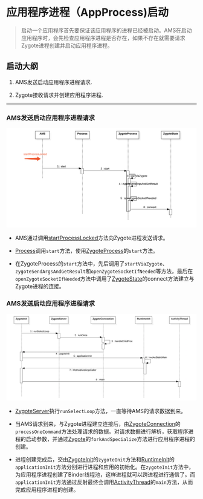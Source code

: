 # 应用程序进程（AppProcess)启动

> 启动一个应用程序首先要保证该应用程序的进程已经被启动。AMS在启动应用程序时，会先检查应用程序进程是否存在，如果不存在就需要请求Zygote进程创建并启动应用程序进程。

## 启动大纲

1. AMS发送启动应用程序进程请求.

2. Zygote接收请求并创建应用程序进程.

---

### AMS发送启动应用程序进程请求

![](../img/appprocess.png)

* AMS通过调用[startProcessLocked](http://androidxref.com/9.0.0_r3/xref/frameworks/base/services/core/java/com/android/server/am/ActivityManagerService.java#4188)方法向Zygote进程发送请求。

* [Process](http://androidxref.com/9.0.0_r3/xref/frameworks/base/core/java/android/os/Process.java#479)调用`start`方法，使用[ZygoteProcess](http://androidxref.com/9.0.0_r3/xref/frameworks/base/core/java/android/os/ZygoteProcess.java#220)的`start`方法。

* 在ZygoteProcess的`start`方法中，先后调用了`startViaZygote`、`zygoteSendArgsAndGetResult`和`openZygoteSocketIfNeeded`等方法，最后在`openZygoteSocketIfNeeded`方法中调用了[ZygoteState](http://androidxref.com/9.0.0_r3/xref/frameworks/base/core/java/android/os/ZygoteProcess.java#106)的connect方法建立与Zygote进程的连接。

### AMS发送启动应用程序进程请求

![](../img/appprocess1.png)

* [ZygoteServer](http://androidxref.com/9.0.0_r3/xref/frameworks/base/core/java/com/android/internal/os/ZygoteServer.java#173)执行`runSelectLoop`方法，一直等待AMS的请求数据到来。

* 当AMS请求到来，与Zygote进程建立连接后，由[ZygoteConnection](http://androidxref.com/9.0.0_r3/xref/frameworks/base/core/java/com/android/internal/os/ZygoteConnection.java#123)的`processOneCommand`方法处理请求的数据。对请求数据进行解析，获取程序进程的启动参数，并通过[Zygote](http://androidxref.com/9.0.0_r3/xref/frameworks/base/core/java/com/android/internal/os/Zygote.java#133)的`forkAndSpecialize`方法进行应用程序进程的创建。

* 进程创建完成后，交由[ZygoteInit](http://androidxref.com/9.0.0_r3/xref/frameworks/base/core/java/com/android/internal/os/ZygoteInit.java#902)的`zygoteInit`方法和[RuntimeInit](http://androidxref.com/9.0.0_r3/xref/frameworks/base/core/java/com/android/internal/os/RuntimeInit.java#345)的`applicationInit`方法分别进行进程和应用的初始化。在`zygoteInit`方法中，为应用程序进程创建了Binder线程池，这样进程就可以跨进程进行通信了。而`applicationInit`方法通过反射最终会调用[ActivityThread](http://androidxref.com/9.0.0_r3/xref/frameworks/base/core/java/android/app/ActivityThread.java#6623)的`main`方法，从而完成应用程序进程的创建。